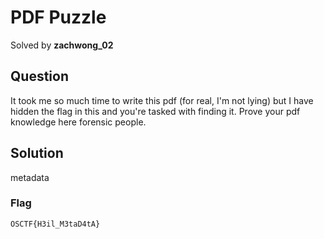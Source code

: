 # PDF Puzzle
Solved by **zachwong_02**

## Question
It took me so much time to write this pdf (for real, I'm not lying) but I have hidden the flag in this and you're tasked with finding it. Prove your pdf knowledge here forensic people.

## Solution
metadata

### Flag
`OSCTF{H3il_M3taD4tA}`
